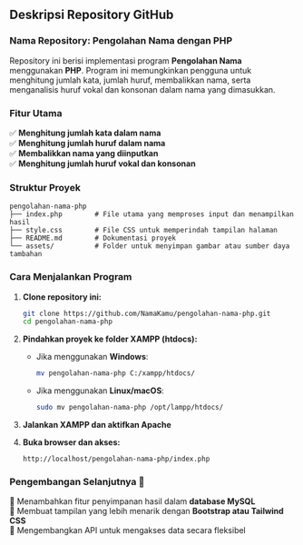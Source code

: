 ## **Deskripsi Repository GitHub**  

### **Nama Repository:**  **Pengolahan Nama dengan PHP**  

Repository ini berisi implementasi program **Pengolahan Nama** menggunakan **PHP**. Program ini memungkinkan pengguna untuk menghitung jumlah kata, jumlah huruf, membalikkan nama, serta menganalisis huruf vokal dan konsonan dalam nama yang dimasukkan.  

### **Fitur Utama**  
✅ **Menghitung jumlah kata dalam nama**  
✅ **Menghitung jumlah huruf dalam nama**  
✅ **Membalikkan nama yang diinputkan**  
✅ **Menghitung jumlah huruf vokal dan konsonan**  

### **Struktur Proyek**  
```
pengolahan-nama-php
├── index.php        # File utama yang memproses input dan menampilkan hasil
├── style.css        # File CSS untuk memperindah tampilan halaman
├── README.md        # Dokumentasi proyek
└── assets/          # Folder untuk menyimpan gambar atau sumber daya tambahan
```

### **Cara Menjalankan Program**  
1. **Clone repository ini:**  
   ```bash
   git clone https://github.com/NamaKamu/pengolahan-nama-php.git
   cd pengolahan-nama-php
   ```
2. **Pindahkan proyek ke folder XAMPP (htdocs):**  
   - Jika menggunakan **Windows**:  
     ```bash
     mv pengolahan-nama-php C:/xampp/htdocs/
     ```
   - Jika menggunakan **Linux/macOS**:  
     ```bash
     sudo mv pengolahan-nama-php /opt/lampp/htdocs/
     ```

3. **Jalankan XAMPP dan aktifkan Apache**  
4. **Buka browser dan akses:**  
   ```
   http://localhost/pengolahan-nama-php/index.php
   ```

### **Pengembangan Selanjutnya 🚀**  
🔹 Menambahkan fitur penyimpanan hasil dalam **database MySQL**  
🔹 Membuat tampilan yang lebih menarik dengan **Bootstrap atau Tailwind CSS**  
🔹 Mengembangkan API untuk mengakses data secara fleksibel  




